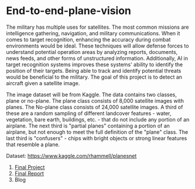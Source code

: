 # End-to-end-plane-vision

The military has multiple uses for satellites. The most common missions are intelligence gathering, navigation, and military communications. When it comes to target recognition, enhancing the accuracy during combat environments would be ideal. These techniques will allow defense forces to understand potential operation areas by analyzing reports, documents, news feeds, and other forms of unstructured information. Additionally, AI in target recognition systems improves these systems' ability to identify the position of their targets. Being able to track and identify potential threats would be beneficial to the military. The goal of this project is to detect an aircraft given a satellite image.
 
The image dataset will be from Kaggle. The data contains two classes, plane or no-plane. The plane class consists of 8,000 satellite images with planes. The No-plane class consists of 24,000 satellite images. A third of these are a random sampling of different landcover features - water, vegetation, bare earth, buildings, etc. - that do not include any portion of an airplane. The next third is "partial planes" containing a portion of an airplane, but not enough to meet the full definition of the "plane" class. The last third is "confusers" - chips with bright objects or strong linear features that resemble a plane.

Dataset: https://www.kaggle.com/rhammell/planesnet

1. [Final Project](https://github.com/terrenceturner/End-to-end-plane-vision/blob/master/Plane_Vision.ipynb)
2. [Final Report](https://docs.google.com/document/d/1Fo4gfyvvDrDBdnnvtWMXaMHhGg1gWvexy9pz5ErFfEM/edit?usp=sharing)
3. Blog
